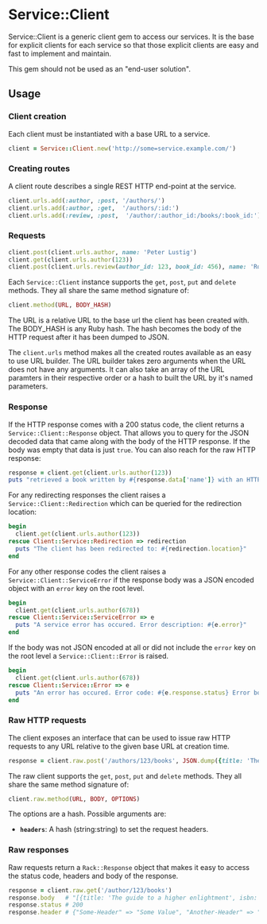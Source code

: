# Service::Client

Service::Client is a generic client gem to access our services. It is the base for explicit clients for each service so that those explicit clients are easy and fast to implement and maintain.

This gem should not be used as an "end-user solution".

## Usage

### Client creation

Each client must be instantiated with a base URL to a service.

```ruby
client = Service::Client.new('http://some=service.example.com/')
```

### Creating routes

A client route describes a single REST HTTP end-point at the service.

```ruby
client.urls.add(:author, :post, '/authors/')
client.urls.add(:author, :get,  '/authors/:id:')
client.urls.add(:review, :post,  '/author/:author_id:/books/:book_id:')
```

### Requests

```ruby
client.post(client.urls.author, name: 'Peter Lustig')
client.get(client.urls.author(123))
client.post(client.urls.review(author_id: 123, book_id: 456), name: 'Ronald Review', comment: 'This book is the bomb!')
```

Each ``Service::Client`` instance supports the ``get``, ``post``, ``put`` and ``delete`` methods. They all share the same method signature of:

```ruby
client.method(URL, BODY_HASH)
```

The URL is a relative URL to the base url the client has been created with. The BODY_HASH is any Ruby hash. The hash becomes the body of the HTTP request after it has been dumped to JSON.

The ``client.urls`` method makes all the created routes available as an easy to use URL builder. The URL builder takes zero arguments when the URL does not have any arguments. It can also take an array of the URL paramters in their respective order or a hash to built the URL by it's named parameters.

### Response

If the HTTP response comes with a 200 status code, the client returns a ``Service::Client::Response`` object. That allows you to query for the JSON decoded data that came along with the body of the HTTP response. If the body was empty that data is just ``true``. You can also reach for the raw HTTP response:

```ruby
response = client.get(client.urls.author(123))
puts "retrieved a book written by #{response.data['name']} with an HTTP status code of #{response.raw.status}"
```

For any redirecting responses the client raises a ``Service::Client::Redirection`` which can be queried for the redirection location:

```ruby
begin
  client.get(client.urls.author(123))
rescue Client::Service::Redirection => redirection
  puts "The client has been redirected to: #{redirection.location}"
end
```

For any other response codes the client raises a ``Service::Client::ServiceError`` if the response body was a JSON encoded object with an ``error`` key on the root level.

```ruby
begin
  client.get(client.urls.author(678))
rescue Client::Service::ServiceError => e
  puts "A service error has occured. Error description: #{e.error}"
end
```

If the body was not JSON encoded at all or did not include the ``error`` key on the root level a ``Service::Client::Error`` is raised.

```ruby
begin
  client.get(client.urls.author(678))
rescue Client::Service::Error => e
  puts "An error has occured. Error code: #{e.response.status} Error body: #{e.response.body}"
end
```

### Raw HTTP requests

The client exposes an interface that can be used to issue raw HTTP requests to any URL relative to the given base URL at creation time.

```ruby
response = client.raw.post('/authors/123/books', JSON.dump({title: 'The guide to a higher enlightment', isbn: '1234567'}))
```

The raw client supports the ``get``, ``post``, ``put`` and ``delete`` methods. They all share the same method signature of:

```ruby
client.raw.method(URL, BODY, OPTIONS)
```

The options are a hash. Possible arguments are:

* **``headers``**: A hash (string:string) to set the request headers.

### Raw responses

Raw requests return a ``Rack::Response`` object that makes it easy to access the status code, headers and body of the response.

```ruby
response = client.raw.get('/author/123/books')
response.body   # "[{title: 'The guide to a higher enlightment', isbn: '1234567', id: 456}, {title: 'Some book', isbn: '23464527', id: 789}]"
response.status # 200
response.header # {"Some-Header" => "Some Value", "Another-Header" => "Another Value"}
```
